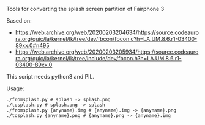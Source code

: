 Tools for converting the splash screen partition of Fairphone 3

Based on:
* https://web.archive.org/web/20200203204634/https://source.codeaurora.org/quic/la/kernel/lk/tree/dev/fbcon/fbcon.c?h=LA.UM.8.6.r1-03400-89xx.0#n495
* https://web.archive.org/web/20200203205934/https://source.codeaurora.org/quic/la/kernel/lk/tree/include/dev/fbcon.h?h=LA.UM.8.6.r1-03400-89xx.0

This script needs python3 and PIL.

Usage:
```
./fromsplash.py # splash -> splash.png
./tosplash.py # splash.png -> splash
./fromsplash.py {anyname}.img # {anyname}.img -> {anyname}.png
./tosplash.py {anyname}.png # {anyname}.png -> {anyname}.img
```
